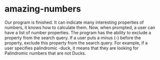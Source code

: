 # amazing-numbers
Our program is finished. It can indicate many interesting properties of numbers, it knows how to calculate them. Now, when prompted, a user can have a list of number properties. The program has the ability to exclude a property from the search query. If a user puts a minus (-) before the property, exclude this property from the search query. For example, if a user specifies palindromic -duck, it means that they are looking for Palindromic numbers that are not Ducks.
